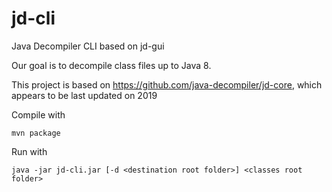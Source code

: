# jd-cli
Java Decompiler CLI based on jd-gui

Our goal is to decompile class files up to Java 8.

This project is based on https://github.com/java-decompiler/jd-core, which appears to be last updated on 2019

Compile with

    mvn package

Run with

    java -jar jd-cli.jar [-d <destination root folder>] <classes root folder>

